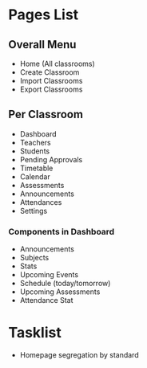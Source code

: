 # Pages List

## Overall Menu

- Home (All classrooms)
- Create Classroom
- Import Classrooms
- Export Classrooms

## Per Classroom

- Dashboard
- Teachers
- Students
- Pending Approvals
- Timetable
- Calendar
- Assessments
- Announcements
- Attendances
- Settings 

### Components in Dashboard

- Announcements
- Subjects
- Stats
- Upcoming Events
- Schedule (today/tomorrow)
- Upcoming Assessments
- Attendance Stat

# Tasklist

- Homepage segregation by standard